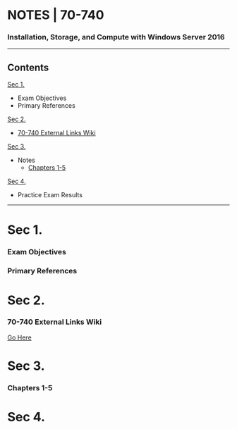 # NOTES | 70-740
### Installation, Storage, and Compute with Windows Server 2016
__________________________________________________________________________________________________________________________________________

## Contents
[Sec 1.](https://github.com/mfcorey/Hive/blob/master/70-740.md#sec-1)
* Exam Objectives
* Primary References

[Sec 2. ](https://github.com/mfcorey/Hive/blob/master/70-740.md#sec-2)
* [70-740 External Links Wiki](https://github.com/mfcorey/Hive/wiki/70-740-%7C-External-Links)

[Sec 3. ](https://github.com/mfcorey/Hive/blob/master/70-740.md#sec-3)
* Notes
  * [Chapters 1-5](https://github.com/mfcorey/Hive/blob/master/70-740.md#chapters-1-5)

[Sec 4. ](https://github.com/mfcorey/Hive/blob/master/70-740.md#sec-4)
* Practice Exam Results

__________________________________________________________________________________________________________________________________________


# Sec 1.


### Exam Objectives

### Primary References



# Sec 2. 

### 70-740 External Links Wiki

[Go Here](https://github.com/mfcorey/Hive/wiki/70-740-%7C-External-Links)

# Sec 3. 

### Chapters 1-5


# Sec 4. 
